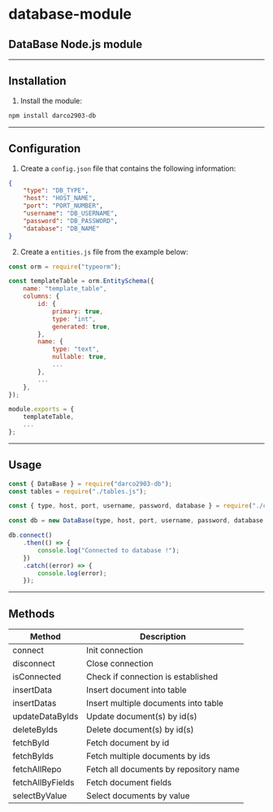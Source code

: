 # database-module

## DataBase Node.js module

---

## Installation

1. Install the module:

```bash
npm install darco2903-db
```

---

## Configuration

1. Create a `config.json` file that contains the following information:

```json
{
    "type": "DB_TYPE",
    "host": "HOST_NAME",
    "port": "PORT_NUMBER",
    "username": "DB_USERNAME",
    "password": "DB_PASSWORD",
    "database": "DB_NAME"
}
```

2. Create a `entities.js` file from the example below:

```js
const orm = require("typeorm");

const templateTable = orm.EntitySchema({
    name: "template_table",
    columns: {
        id: {
            primary: true,
            type: "int",
            generated: true,
        },
        name: {
            type: "text",
            nullable: true,
            ...
        },
        ...
    },
});

module.exports = {
    templateTable,
    ...
};
```

---

## Usage

```js
const { DataBase } = require("darco2903-db");
const tables = require("./tables.js");

const { type, host, port, username, password, database } = require("./config.json");

const db = new DataBase(type, host, port, username, password, database, tables);

db.connect()
    .then(() => {
        console.log("Connected to database !");
    })
    .catch((error) => {
        console.log(error);
    });
```

---

## Methods

| Method           | Description                            |
| ---------------- | -------------------------------------- |
| connect          | Init connection                        |
| disconnect       | Close connection                       |
| isConnected      | Check if connection is established     |
| insertData       | Insert document into table             |
| insertDatas      | Insert multiple documents into table   |
| updateDataByIds  | Update document(s) by id(s)            |
| deleteByIds      | Delete document(s) by id(s)            |
| fetchById        | Fetch document by id                   |
| fetchByIds       | Fetch multiple documents by ids        |
| fetchAllRepo     | Fetch all documents by repository name |
| fetchAllByFields | Fetch document fields                  |
| selectByValue    | Select documents by value              |
